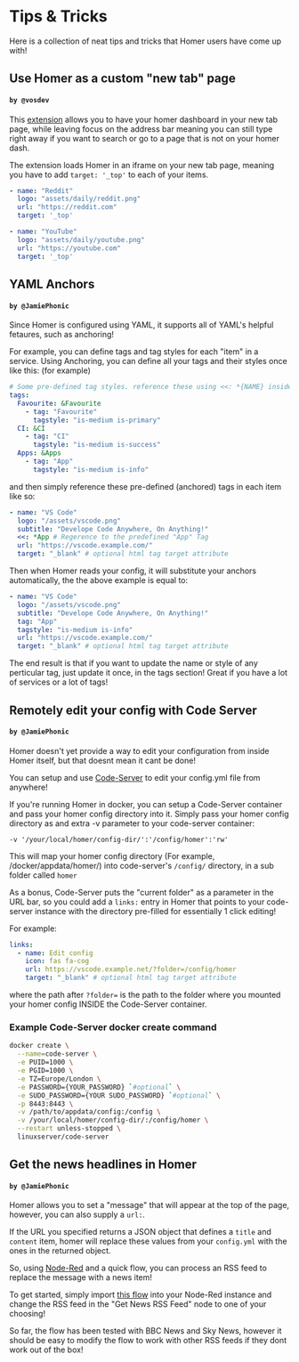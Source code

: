 # Tips & Tricks

Here is a collection of neat tips and tricks that Homer users have come up with!

## Use Homer as a custom "new tab" page
#### `by @vosdev`

This [extension](https://addons.mozilla.org/firefox/addon/custom-new-tab-page) allows you to have your homer dashboard in your new tab page, while leaving focus on the address bar meaning you can still type right away if you want to search or go to a page that is not on your homer dash.

The extension loads Homer in an iframe on your new tab page, meaning you have to add `target: '_top'` to each of your items.

```yaml
- name: "Reddit"
  logo: "assets/daily/reddit.png"
  url: "https://reddit.com"
  target: '_top'

- name: "YouTube"
  logo: "assets/daily/youtube.png"
  url: "https://youtube.com"
  target: '_top'
```

## YAML Anchors
#### `by @JamiePhonic`

Since Homer is configured using YAML, it supports all of YAML's helpful fetaures, such as anchoring!

For example, you can define tags and tag styles for each "item" in a service. 
Using Anchoring, you can define all your tags and their styles once like this: (for example)

```yaml
# Some pre-defined tag styles. reference these using <<: *{NAME} inside an item definition; For Example, <<: *Apps
tags: 
  Favourite: &Favourite
    - tag: "Favourite"
      tagstyle: "is-medium is-primary"
  CI: &CI
    - tag: "CI"
      tagstyle: "is-medium is-success"
  Apps: &Apps
    - tag: "App"
      tagstyle: "is-medium is-info"      
```

and then simply reference these pre-defined (anchored) tags in each item like so:

```yaml
- name: "VS Code"
  logo: "/assets/vscode.png"
  subtitle: "Develope Code Anywhere, On Anything!"
  <<: *App # Regerence to the predefined "App" Tag
  url: "https://vscode.example.com/"
  target: "_blank" # optional html tag target attribute
````

Then when Homer reads your config, it will substitute your anchors automatically, the the above example is equal to:

```yaml
- name: "VS Code"
  logo: "/assets/vscode.png"
  subtitle: "Develope Code Anywhere, On Anything!"
  tag: "App"
  tagstyle: "is-medium is-info"
  url: "https://vscode.example.com/"
  target: "_blank" # optional html tag target attribute
```

The end result is that if you want to update the name or style of any perticular tag, just update it once, in the tags section! 
Great if you have a lot of services or a lot of tags!  

## Remotely edit your config with Code Server
#### `by @JamiePhonic`

Homer doesn't yet provide a way to edit your configuration from inside Homer itself, but that doesnt mean it cant be done!

You can setup and use [Code-Server](https://github.com/cdr/code-server) to edit your config.yml file from anywhere!

If you're running Homer in docker, you can setup a Code-Server container and pass your homer config directory into it.
Simply pass your homer config directory as and extra -v parameter to your code-server container:
```
-v '/your/local/homer/config-dir/':'/config/homer':'rw'
```
This will map your homer config directory (For example, /docker/appdata/homer/) into code-server's `/config/` directory, in a sub folder called `homer`

As a bonus, Code-Server puts the "current folder" as a parameter in the URL bar, so you could add a `links:` entry in Homer that points to your code-server instance with the directory pre-filled for essentially 1 click editing!

For example: 
```yml
links:
  - name: Edit config
    icon: fas fa-cog
    url: https://vscode.example.net/?folder=/config/homer
    target: "_blank" # optional html tag target attribute
```
where the path after `?folder=` is the path to the folder where you mounted your homer config INSIDE the Code-Server container.

### Example Code-Server docker create command
```sh
docker create \
  --name=code-server \
  -e PUID=1000 \
  -e PGID=1000 \
  -e TZ=Europe/London \
  -e PASSWORD={YOUR_PASSWORD} `#optional` \
  -e SUDO_PASSWORD={YOUR SUDO_PASSWORD} `#optional` \
  -p 8443:8443 \
  -v /path/to/appdata/config:/config \
  -v /your/local/homer/config-dir/:/config/homer \
  --restart unless-stopped \
  linuxserver/code-server
```


## Get the news headlines in Homer
#### `by @JamiePhonic`

Homer allows you to set a "message" that will appear at the top of the page, however, you can also supply a `url:`.

If the URL you specified returns a JSON object that defines a `title` and `content` item, homer will replace these values from your `config.yml` with the ones in the returned object.

So, using [Node-Red](https://nodered.org/docs/getting-started/) and a quick flow, you can process an RSS feed to replace the message with a news item!

To get started, simply import [this flow](https://flows.nodered.org/flow/4b6406c9a684c26ace0430dd1826e95d) into your Node-Red instance and change the RSS feed in the "Get News RSS Feed" node to one of your choosing! 

So far, the flow has been tested with BBC News and Sky News, however it should be easy to modify the flow to work with other RSS feeds if they dont work out of the box!
